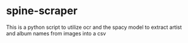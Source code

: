 # spine-scraper
This is a python script to utilize ocr and the spacy model to extract artist and album names from images into a csv
